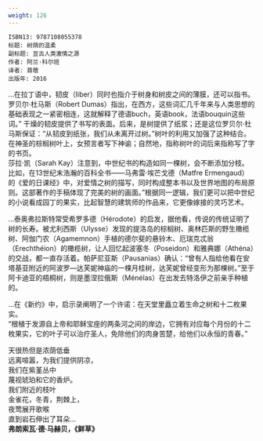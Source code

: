 ```yaml
---
weight: 126
---
```


```
ISBN13: 9787108055378
标题: 树荫的温柔
副标题: 亘古人类激情之源
作者: 阿兰·科尔班
译者: 苜蓿
出版年: 2016
```

…在拉丁语中，韧皮（liber）同时也指介于树身和树皮之间的薄膜，还可以指书。罗贝尔·杜马斯（Robert Dumas）指出，在西方，这些词汇几千年来与人类思想的基础表现之一紧密相连，这就解释了德语buch，英语book，法语bouquin这些词。”
干燥的韧皮提供了书写的表面。后来，是树提供了纸浆；还是这位罗贝尔·杜马斯保证：“从韧皮到纸张，我们从未离开过树。”树叶的利用又加强了这种结合。在神圣的棕榈树叶上，女预言者写下神谕；自然地，指称树叶的词后来指称写了字的书页。  
莎拉·凯（Sarah Kay）注意到，中世纪书的构造如同一棵树，会不断添加分枝。比如，在13世纪末浩瀚的百科全书——马弗雷·埃芒戈德（Matfre Ermengaud）的《爱的日课经》中，对爱情之树的描写，同时构成整本书以及世界地图的布局原则。这部著作的手稿体现了完美的树的画面。”根据同一逻辑，我们更可以把中世纪的小说看成园丁的果实，比起智慧的建筑师的作品来，它更像嫁接的灵巧艺术。

…泰奥弗拉斯特常受希罗多德（Hérodote）的启发，据他看，传说的传统证明了树的长寿。被尤利西斯（Ulysse）发现的提洛岛的棕榈树、奥林匹斯的野生橄榄树、阿伽门农（Agamemnon）手植的德尔斐的悬铃木、厄瑞克忒翁（Erechthéion）的橄榄树，让人回忆起波塞冬（Poseidon）和雅典娜（Athéna）的交战，都一直存活着。帕萨尼亚斯（Pausanias）确认：“曾有人指给他看在安塔基亚附近的阿波罗—达芙妮神庙的一棵月桂树，达芙妮曾经变形为那棵树。”至于阿卡迪亚的梧桐树，则是墨涅拉俄斯（Ménélas）在出发去特洛伊之前亲手种植的。

…在《新约》中，启示录阐明了一个许诺：在天堂里矗立着生命之树和十二枚果实。  
“根植于发源自上帝和耶稣宝座的两条河之间的岸边，它拥有对应每个月份的十二枚果实，它的叶子可以治疗圣人，免除他们的肉身苦楚，给他们以永恒的青春。”

天很热但是浓荫低垂  
远离喧嚣，为我们提供阴凉，  
我们在紫堇丛中  
蔑视琥珀和它的香炉。  
我们附近的枝叶  
金雀花，冬青，荆棘上，  
夜莺展开歌喉  
直到岩石伸出了耳朵…  
**弗朗索瓦·德·马赫贝，《鲜草》**